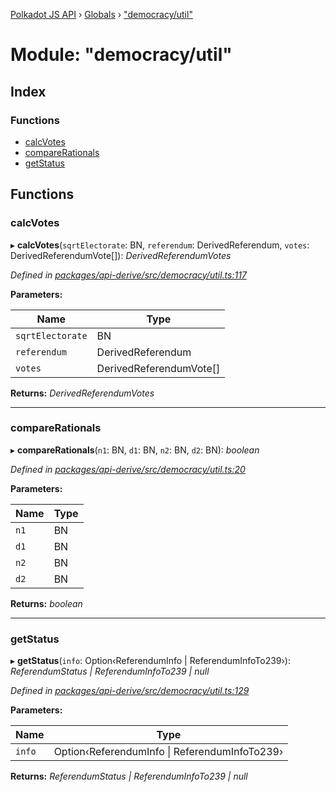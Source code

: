 [Polkadot JS API](../README.md) › [Globals](../globals.md) › ["democracy/util"](_democracy_util_.md)

# Module: "democracy/util"

## Index

### Functions

* [calcVotes](_democracy_util_.md#calcvotes)
* [compareRationals](_democracy_util_.md#comparerationals)
* [getStatus](_democracy_util_.md#getstatus)

## Functions

###  calcVotes

▸ **calcVotes**(`sqrtElectorate`: BN, `referendum`: DerivedReferendum, `votes`: DerivedReferendumVote[]): *DerivedReferendumVotes*

*Defined in [packages/api-derive/src/democracy/util.ts:117](https://github.com/polkadot-js/api/blob/27cd9b1ca4/packages/api-derive/src/democracy/util.ts#L117)*

**Parameters:**

Name | Type |
------ | ------ |
`sqrtElectorate` | BN |
`referendum` | DerivedReferendum |
`votes` | DerivedReferendumVote[] |

**Returns:** *DerivedReferendumVotes*

___

###  compareRationals

▸ **compareRationals**(`n1`: BN, `d1`: BN, `n2`: BN, `d2`: BN): *boolean*

*Defined in [packages/api-derive/src/democracy/util.ts:20](https://github.com/polkadot-js/api/blob/27cd9b1ca4/packages/api-derive/src/democracy/util.ts#L20)*

**Parameters:**

Name | Type |
------ | ------ |
`n1` | BN |
`d1` | BN |
`n2` | BN |
`d2` | BN |

**Returns:** *boolean*

___

###  getStatus

▸ **getStatus**(`info`: Option‹ReferendumInfo | ReferendumInfoTo239›): *ReferendumStatus | ReferendumInfoTo239 | null*

*Defined in [packages/api-derive/src/democracy/util.ts:129](https://github.com/polkadot-js/api/blob/27cd9b1ca4/packages/api-derive/src/democracy/util.ts#L129)*

**Parameters:**

Name | Type |
------ | ------ |
`info` | Option‹ReferendumInfo &#124; ReferendumInfoTo239› |

**Returns:** *ReferendumStatus | ReferendumInfoTo239 | null*
